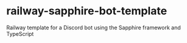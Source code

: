 # railway-sapphire-bot-template
Railway template for a Discord bot using the Sapphire framework and TypeScript
